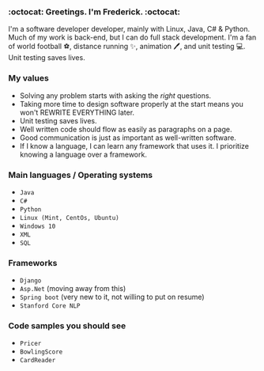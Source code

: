 ### :octocat: __Greetings.__ I'm Frederick. :octocat:

I'm a software developer developer, mainly with Linux, Java, C# & Python. Much of my work is back-end, but I can do full stack development. I'm a fan of world football :soccer:, distance running :sparkles:, animation :pen:, and unit testing :computer:. Unit testing saves lives.

### My values

- Solving any problem starts with asking the _right_ questions.
- Taking more time to design software properly at the start means you won't REWRITE EVERYTHING later.
- Unit testing saves lives.
- Well written code should flow as easily as paragraphs on a page. 
- Good communication is just as important as well-written software.
- If I know a language, I can learn any framework that uses it. I prioritize knowing a language over a framework.
 
 ### Main languages / Operating systems

* `Java`
* `C#`
* `Python`
* `Linux (Mint, CentOs, Ubuntu)`
* `Windows 10`
* `XML`
* `SQL`


 ### Frameworks

* `Django`
* `Asp.Net` (moving away from this)
* `Spring boot` (very new to it, not willing to put on resume)
* `Stanford Core NLP`


 ### Code samples you should see

* `Pricer`
* `BowlingScore` 
* `CardReader` 
